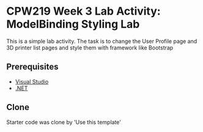 # CPW219 Week 3 Lab Activity: ModelBinding Styling Lab
This is a simple lab activity. The task is to change the User Profile page and 3D printer list pages and style them with framework like Bootstrap

## Prerequisites
- [Visual Studio](https://visualstudio.microsoft.com/)
- [.NET](https://dotnet.microsoft.com/en-us/download)

## Clone
Starter code was clone by 'Use this template'
